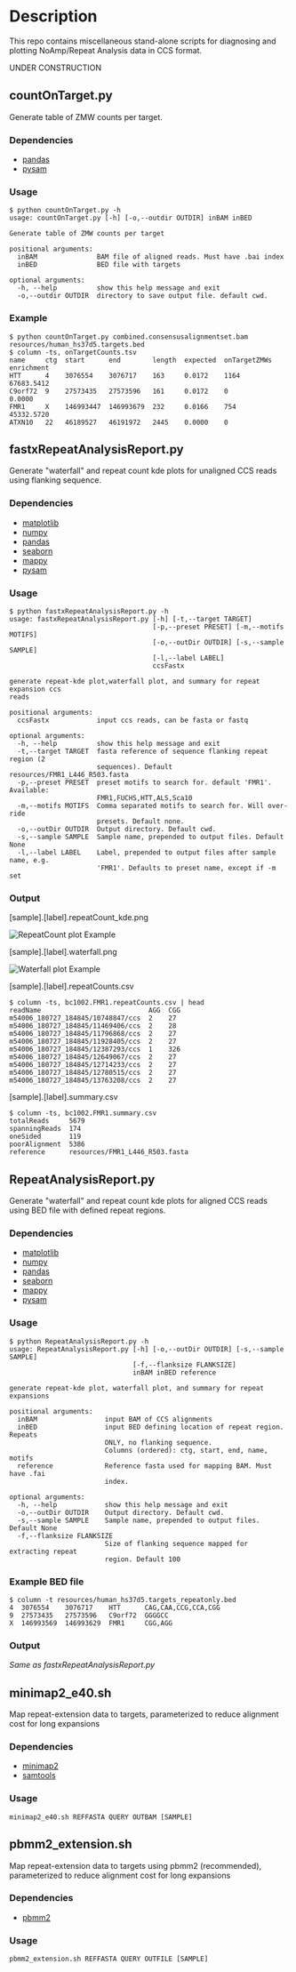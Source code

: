 # Description
This repo contains miscellaneous stand-alone scripts for diagnosing and plotting NoAmp/Repeat Analysis data in CCS format.

UNDER CONSTRUCTION

## countOnTarget.py
Generate table of ZMW counts per target.
### Dependencies
 - [pandas](https://pandas.pydata.org/)
 - [pysam](https://pysam.readthedocs.io/en/latest/index.html)
### Usage
    $ python countOnTarget.py -h
    usage: countOnTarget.py [-h] [-o,--outdir OUTDIR] inBAM inBED
    
    Generate table of ZMW counts per target
    
    positional arguments:
      inBAM               BAM file of aligned reads. Must have .bai index
      inBED               BED file with targets
    
    optional arguments:
      -h, --help          show this help message and exit
      -o,--outdir OUTDIR  directory to save output file. default cwd.

### Example
    $ python countOnTarget.py combined.consensusalignmentset.bam resources/human_hs37d5.targets.bed
    $ column -ts, onTargetCounts.tsv
    name     ctg  start      end        length  expected  onTargetZMWs  enrichment
    HTT      4    3076554    3076717    163     0.0172    1164          67683.5412
    C9orf72  9    27573435   27573596   161     0.0172    0             0.0000
    FMR1     X    146993447  146993679  232     0.0166    754           45332.5720
    ATXN10   22   46189527   46191972   2445    0.0000    0

    
## fastxRepeatAnalysisReport.py
Generate "waterfall" and repeat count kde plots for unaligned CCS reads using flanking sequence.  
### Dependencies
 - [matplotlib](https://matplotlib.org/)
 - [numpy](http://www.numpy.org/)
 - [pandas](https://pandas.pydata.org/)
 - [seaborn](https://seaborn.pydata.org/)
 - [mappy](https://github.com/lh3/minimap2/tree/master/python)
 - [pysam](https://pysam.readthedocs.io/en/latest/index.html)
### Usage
    $ python fastxRepeatAnalysisReport.py -h
    usage: fastxRepeatAnalysisReport.py [-h] [-t,--target TARGET]
                                        [-p,--preset PRESET] [-m,--motifs MOTIFS]
                                        [-o,--outDir OUTDIR] [-s,--sample SAMPLE]
                                        [-l,--label LABEL]
                                        ccsFastx
    
    generate repeat-kde plot,waterfall plot, and summary for repeat expansion ccs
    reads
    
    positional arguments:
      ccsFastx            input ccs reads, can be fasta or fastq
    
    optional arguments:
      -h, --help          show this help message and exit
      -t,--target TARGET  fasta reference of sequence flanking repeat region (2
                          sequences). Default resources/FMR1_L446_R503.fasta
      -p,--preset PRESET  preset motifs to search for. default 'FMR1'. Available:
                          FMR1,FUCHS,HTT,ALS,Sca10
      -m,--motifs MOTIFS  Comma separated motifs to search for. Will over-ride
                          presets. Default none.
      -o,--outDir OUTDIR  Output directory. Default cwd.
      -s,--sample SAMPLE  Sample name, prepended to output files. Default None
      -l,--label LABEL    Label, prepended to output files after sample name, e.g.
                          'FMR1'. Defaults to preset name, except if -m set

### Output
[sample].[label].repeatCount_kde.png

![RepeatCount plot Example](https://github.com/PacificBiosciences/apps-scripts/blob/master/RepeatAnalysisTools/images/bc1002.FMR1.repeatCount_kde.png)

[sample].[label].waterfall.png

![Waterfall plot Example](https://github.com/PacificBiosciences/apps-scripts/blob/master/RepeatAnalysisTools/images/bc1002.FMR1.waterfall.png)

[sample].[label].repeatCounts.csv

    $ column -ts, bc1002.FMR1.repeatCounts.csv | head
    readName                           AGG  CGG
    m54006_180727_184845/10748847/ccs  2    27
    m54006_180727_184845/11469406/ccs  2    28
    m54006_180727_184845/11796868/ccs  2    27
    m54006_180727_184845/11928405/ccs  2    27
    m54006_180727_184845/12387293/ccs  1    326
    m54006_180727_184845/12649067/ccs  2    27
    m54006_180727_184845/12714233/ccs  2    27
    m54006_180727_184845/12780515/ccs  2    27
    m54006_180727_184845/13763208/ccs  2    27

[sample].[label].summary.csv

    $ column -ts, bc1002.FMR1.summary.csv
    totalReads     5679
    spanningReads  174
    oneSided       119
    poorAlignment  5386
    reference      resources/FMR1_L446_R503.fasta

## RepeatAnalysisReport.py
Generate "waterfall" and repeat count kde plots for aligned CCS reads using BED file with defined repeat regions.
### Dependencies
 - [matplotlib](https://matplotlib.org/)
 - [numpy](http://www.numpy.org/)
 - [pandas](https://pandas.pydata.org/)
 - [seaborn](https://seaborn.pydata.org/)
 - [mappy](https://github.com/lh3/minimap2/tree/master/python)
 - [pysam](https://pysam.readthedocs.io/en/latest/index.html)
### Usage
    $ python RepeatAnalysisReport.py -h
    usage: RepeatAnalysisReport.py [-h] [-o,--outDir OUTDIR] [-s,--sample SAMPLE]
                                   [-f,--flanksize FLANKSIZE]
                                   inBAM inBED reference
    
    generate repeat-kde plot, waterfall plot, and summary for repeat expansions
    
    positional arguments:
      inBAM                 input BAM of CCS alignments
      inBED                 input BED defining location of repeat region. Repeats
                            ONLY, no flanking sequence. 
                            Columns (ordered): ctg, start, end, name, motifs
      reference             Reference fasta used for mapping BAM. Must have .fai
                            index.
    
    optional arguments:
      -h, --help            show this help message and exit
      -o,--outDir OUTDIR    Output directory. Default cwd.
      -s,--sample SAMPLE    Sample name, prepended to output files. Default None
      -f,--flanksize FLANKSIZE
                            Size of flanking sequence mapped for extracting repeat
                            region. Default 100
### Example BED file
    $ column -t resources/human_hs37d5.targets_repeatonly.bed
    4  3076554    3076717    HTT      CAG,CAA,CCG,CCA,CGG
    9  27573435   27573596   C9orf72  GGGGCC
    X  146993569  146993629  FMR1     CGG,AGG
### Output
_Same as fastxRepeatAnalysisReport.py_

## minimap2_e40.sh
Map repeat-extension data to targets, parameterized to reduce alignment cost for long expansions

### Dependencies
 - [minimap2](https://github.com/lh3/minimap2)
 - [samtools](https://github.com/samtools/samtools)

### Usage
    minimap2_e40.sh REFFASTA QUERY OUTBAM [SAMPLE]

## pbmm2_extension.sh
Map repeat-extension data to targets using pbmm2 (recommended), parameterized to reduce alignment cost for long expansions

### Dependencies
 - [pbmm2](https://github.com/PacificBiosciences/pbmm2) 

### Usage
    pbmm2_extension.sh REFFASTA QUERY OUTFILE [SAMPLE]

